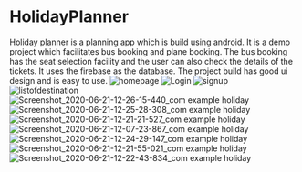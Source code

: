 # HolidayPlanner
Holiday planner is a planning app which is build using android. It is a demo project which facilitates
bus booking and plane booking. The bus booking has the seat selection facility and the user can also
check the details of the tickets. It uses the firebase as the database. The project build has good ui
design and is easy to use.
![homepage](https://user-images.githubusercontent.com/37536514/93010935-41c91300-f5af-11ea-8143-0d56a53038de.jpg)
![Login](https://user-images.githubusercontent.com/37536514/93010937-4b527b00-f5af-11ea-91e4-9465723af38b.jpg)
![signup](https://user-images.githubusercontent.com/37536514/93010940-50172f00-f5af-11ea-9bc4-f379d8f3f70c.jpg)
![listofdestination](https://user-images.githubusercontent.com/37536514/93010941-57d6d380-f5af-11ea-98c7-ee6b4fb293d5.jpg)
![Screenshot_2020-06-21-12-26-15-440_com example holiday](https://user-images.githubusercontent.com/37536514/93010944-5c9b8780-f5af-11ea-8390-d5788564b23e.jpg)
![Screenshot_2020-06-21-12-25-28-308_com example holiday](https://user-images.githubusercontent.com/37536514/93010947-6329ff00-f5af-11ea-9d9d-d1d9c3d4490e.jpg)
![Screenshot_2020-06-21-12-21-21-527_com example holiday](https://user-images.githubusercontent.com/37536514/93010951-750ba200-f5af-11ea-93c2-d721c5e11e3b.jpg)
![Screenshot_2020-06-21-12-07-23-867_com example holiday](https://user-images.githubusercontent.com/37536514/93010956-805ecd80-f5af-11ea-9e33-18aba50add67.jpg)
![Screenshot_2020-06-21-12-24-29-147_com example holiday](https://user-images.githubusercontent.com/37536514/93010957-8a80cc00-f5af-11ea-91bc-98410acb6ded.jpg)
![Screenshot_2020-06-21-12-21-55-021_com example holiday](https://user-images.githubusercontent.com/37536514/93010959-91a7da00-f5af-11ea-82cf-3c238924e992.jpg)
![Screenshot_2020-06-21-12-22-43-834_com example holiday](https://user-images.githubusercontent.com/37536514/93011095-dda74e80-f5b0-11ea-8c4a-b8f373d07f7d.jpg=100*30)
